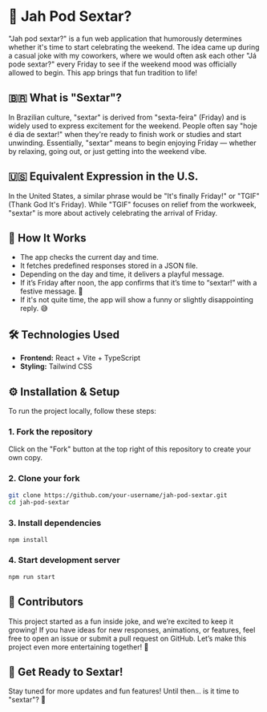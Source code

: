 # 🎉 Jah Pod Sextar?

"Jah pod sextar?" is a fun web application that humorously determines whether it's time to start celebrating the
weekend. The idea came up during a casual joke with my coworkers, where we would often ask each other "Já pode sextar?"
every Friday to see if the weekend mood was officially allowed to begin. This app brings that fun tradition to life!

## 🇧🇷 What is "Sextar"?

In Brazilian culture, "sextar" is derived from "sexta-feira" (Friday) and is widely used to express excitement for the
weekend. People often say "hoje é dia de sextar!" when they're ready to finish work or studies and start unwinding.
Essentially, "sextar" means to begin enjoying Friday — whether by relaxing, going out, or just getting into the weekend
vibe.

## 🇺🇸 Equivalent Expression in the U.S.

In the United States, a similar phrase would be "It's finally Friday!" or "TGIF" (Thank God It's Friday). While "TGIF"
focuses on relief from the workweek, "sextar" is more about actively celebrating the arrival of Friday.

## 🚀 How It Works

- The app checks the current day and time.
- It fetches predefined responses stored in a JSON file.
- Depending on the day and time, it delivers a playful message.
- If it’s Friday after noon, the app confirms that it’s time to “sextar!” with a festive message. 🎉
- If it's not quite time, the app will show a funny or slightly disappointing reply. 😅

## 🛠️ Technologies Used

- **Frontend:** React + Vite + TypeScript
- **Styling:** Tailwind CSS

## ⚙️ Installation & Setup

To run the project locally, follow these steps:

### 1. Fork the repository

Click on the "Fork" button at the top right of this repository to create your own copy.

### 2. Clone your fork

```bash
git clone https://github.com/your-username/jah-pod-sextar.git
cd jah-pod-sextar
```

### 3. Install dependencies

```bash
npm install
```

### 4. Start development server

```bash
npm run start
```

## 🤝 Contributors

This project started as a fun inside joke, and we’re excited to keep it growing! If you have ideas for new responses,
animations, or features, feel free to open an issue or submit a pull request on GitHub. Let’s make this project even
more entertaining together! 🎉

## 📌 Get Ready to Sextar!

Stay tuned for more updates and fun features! Until then... is it time to "sextar"? 🤔